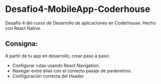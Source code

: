 # Desafio4-MobileApp-Coderhouse
Desafio 4 del curso de Desarrollo de aplicaciones en Coderhouse. Hecho con React Native.

## Consigna: 
A partir de tu app en desarrollo, crear paso a paso:
- Configurar rutas usando React Navigation.
- Navegar entre ellas con el correcto pasaje de parámetros.
- Configuración correcta del Header
